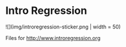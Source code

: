 # Intro Regression 


![](img/introregression-sticker.png | width = 50)

Files for http://www.introregression.org



